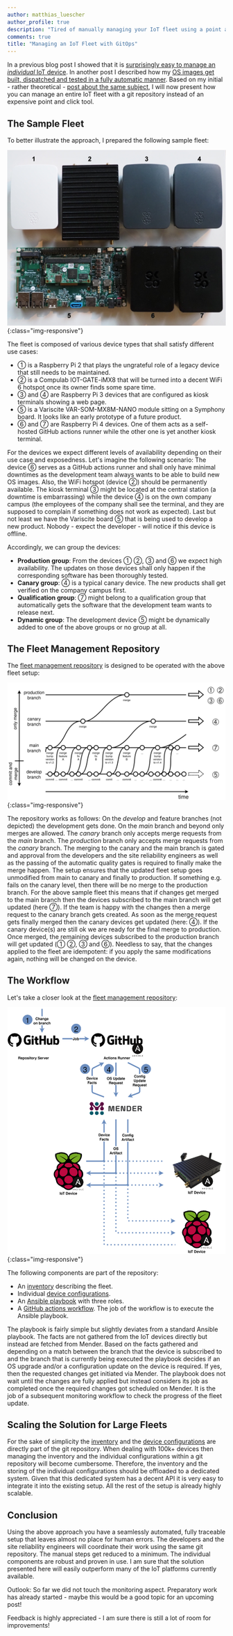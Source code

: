 ```yaml
---
author: matthias_luescher
author_profile: true
description: "Tired of manually managing your IoT fleet using a point and click tool? Here we go with a GitOps approach!"
comments: true
title: "Managing an IoT Fleet with GitOps"
---
```


In a previous blog post I showed that it is
[surprisingly easy to manage an _individual_ IoT device](/Surprisingly-Easy-IoT-Device-Management/). In another post
I described how my [OS images get built, dispatched and tested in a fully automatic manner](/Building-and-Testing-OS-Images-with-GitHub-Actions/).
Based on my initial - rather theoretical - [post about the same subject](/Embedded-Meets-GitOps/), I will
now present how you can manage an entire IoT fleet with a git repository instead of an expensive point and
click tool.

The Sample Fleet
----------------

To better illustrate the approach, I prepared the following sample fleet:

![Sample Fleet](/assets/images/blog/fleet.png){:class="img-responsive"}

The fleet is composed of various device types that shall satisfy different use cases:
- &#9312; is a Raspberry Pi 2 that plays the ungrateful role of a legacy device that still needs to be maintained.
- &#9313; is a Compulab IOT-GATE-iMX8 that will be turned into a decent WiFi 6 hotspot once its owner finds some spare 
time.
- &#9314; and &#9315; are Raspberry Pi 3 devices that are configured as kiosk terminals showing a web page.
- &#9316; is a Variscite VAR-SOM-MX8M-NANO module sitting on a Symphony board. It looks like an early prototype of a
future product.
- &#9317; and &#9318; are Raspberry Pi 4 devices. One of them acts as a self-hosted GitHub actions runner while the
other one is yet another kiosk terminal.

For the devices we expect different levels of availability depending on their use case and exposedness.
Let's imagine the following scenario: The device &#9317; serves as a
GitHub actions runner and shall only have minimal downtimes as the development team always wants to be able to build new
OS images. Also, the WiFi hotspot (device &#9313;) should be permanently available.
The kiosk terminal &#9314; might be located at the central station (a downtime is embarrassing) while the device &#9315;
is on the own company campus (the employees of the company shall see the terminal, and they are supposed to complain if
something does not work as expected). Last but not least we have the Variscite board &#9316; that
is being used to develop a new product. Nobody - expect the developer - will notice if this device is offline.

Accordingly, we can group the devices:

- **Production group**: From the devices &#9312; &#9313;, &#9314; and &#9317; we expect high availability. The updates
on those devices shall only happen if the corresponding software has been thoroughly tested.
- **Canary group**: &#9315; is a typical canary device. The new products shall get verified on the company campus first.
- **Qualification group**: &#9318; might belong to a qualification group that automatically gets the software that 
the development team wants to release next.
- **Dynamic group**: The development device &#9316; might be dynamically added to one of the above groups or no group
at all.

The Fleet Management Repository
-------------------------------

The [fleet management repository](https://github.com/lueschem/edi-fleet) is designed to be operated with the above fleet
setup:

![Fleet Repository](/assets/images/blog/fleet-repository.png){:class="img-responsive"}

The repository works as follows: On the _develop_ and feature branches (not depicted) the development gets done. On the _main_ branch and
beyond only merges are allowed. The _canary_ branch only accepts merge requests from the _main_ branch. The _production_
branch only accepts merge requests from the _canary_ branch. The merging to the canary and the main branch is gated and
approval from the developers and the site reliability engineers as well as the passing of the automatic quality gates is required
to finally make the merge happen. The setup ensures that the updated fleet setup goes unmodified from main to canary and
finally to production. If something e.g. fails on the canary level, then there will be no merge to the production branch.
For the above sample fleet this means that if changes get merged to the main branch then the devices subscribed to the
main branch will get updated (here &#9318;). If the team is happy with the changes then a merge request to the canary
branch gets created. As soon as the merge request gets finally merged then the canary devices get updated (here: &#9315;).
If the canary device(s) are still ok we are ready for the final merge to production. Once merged, the remaining devices
subscribed to the production branch will get updated (&#9312; &#9313;, &#9314; and &#9317;). Needless to say, that the
changes applied to the fleet are idempotent: if you apply the same modifications again, nothing will be changed on the
device.

The Workflow
------------

Let's take a closer look at the [fleet management repository](https://github.com/lueschem/edi-fleet):

![Fleet Workflow](/assets/images/blog/fleet-workflow.png){:class="img-responsive"}

The following components are part of the repository:

- An [inventory](https://github.com/lueschem/edi-fleet/blob/main/inventory.yml) describing the fleet.
- Individual [device configurations](https://github.com/lueschem/edi-fleet/tree/main/host_vars).
- An [Ansible playbook](https://github.com/lueschem/edi-fleet/blob/main/manage-fleet.yml) with three roles.
- A [GitHub actions workflow](https://github.com/lueschem/edi-fleet/blob/main/.github/workflows/update-fleet.yml). The
job of the workflow is to execute the Ansible playbook.

The playbook is fairly simple but slightly deviates from a standard Ansible playbook. The facts are not gathered from
the IoT devices directly but instead are fetched from Mender. Based on the facts gathered and depending on a match
between the branch that the device is subscribed to and the branch that is currently being executed the playbook decides
if an OS upgrade and/or a configuration update on the device is required. If yes, then the requested changes get
initiated via Mender. The playbook does not wait until the changes are fully applied but instead considers its job
as completed once the required changes got scheduled on Mender. It is the job of a subsequent monitoring workflow to
check the progress of the fleet update.

Scaling the Solution for Large Fleets
-------------------------------------

For the sake of simplicity the [inventory](https://github.com/lueschem/edi-fleet/blob/main/inventory.yml) and the
[device configurations](https://github.com/lueschem/edi-fleet/tree/main/host_vars) are directly part of the git
repository. When dealing with 100k+ devices then managing the inventory and the individual configurations within a git
repository will become cumbersome. Therefore, the inventory and the storing of the individual configurations should be
offloaded to a dedicated system. Given that this dedicated system has a decent API it is very easy to integrate it into
the existing setup. All the rest of the setup is already highly scalable.

Conclusion
----------

Using the above approach you have a seamlessly automated, fully traceable setup that leaves almost no place for human
errors. The developers and the site reliability engineers will coordinate their work using the same git repository.
The manual steps get reduced to a minimum. The individual components are robust and proven in use. I am sure that the
solution presented here will easily outperform many of the IoT platforms currently available.

Outlook: So far we did not touch the monitoring aspect. Preparatory work has already started - maybe this would be a
good topic for an upcoming post!

Feedback is highly appreciated - I am sure there is still a lot of room for improvements!